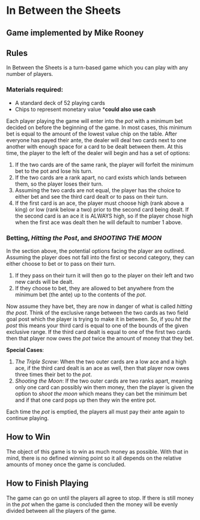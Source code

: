 # In Between the Sheets

## Game implemented by Mike Rooney

## Rules

In Between the Sheets is a turn-based game which you can play with any number of players. 

### Materials required:
- A standard deck of 52 playing cards
- Chips to represent monetary value ***could also use cash**

Each player playing the game will enter into the *pot* with a minimum bet decided on before the beginning of the game. In most cases, this minimum bet is equal to the amount of the lowest value chip on the table. After everyone has payed their ante, the dealer will deal two cards next to one another with enough space for a card to be dealt between them. At this time, the player to the left of the dealer will begin and has a set of options:
1. If the two cards are of the same rank, the player will forfeit the minimum bet to the pot and lose his turn.
2. If the two cards are a rank apart, no card exists which lands between them, so the player loses their turn.
3. Assuming the two cards are not equal, the player has the choice to either bet and see the third card dealt or to pass on their turn.
4. If the first card is an ace, the player must choose high (rank above a king) or low (rank below a two) prior to the second card being dealt. If the second card is an ace it is ALWAYS high, so if the player chose high when the first ace was dealt then he will default to number 1 above. 

### Betting, *Hitting the Post*, and ***SHOOTING THE MOON***

In the section above, the potential options facing the player are outlined. Assuming the player does not fall into the first or second category, they can either choose to bet or to pass on their turn. 

1. If they pass on their turn it will then go to the player on their left and two new cards will be dealt.
2. If they choose to bet, they are allowed to bet anywhere from the minimum bet (the ante) up to the contents of the *pot*.

Now assume they have bet, they are now in danger of what is called *hitting the post*. Think of the exclusive range between the two cards as two field goal post which the player is trying to make it in between. So, if you *hit the post* this means your third card is equal to one of the bounds of the given exclusive range. If the third card dealt is equal to one of the first two cards then that player now owes the *pot* twice the amount of money that they bet. 

**Special Cases**: 
1. *The Triple Screw*: When the two outer cards are a low ace and a high ace, if the third card dealt is an ace as well, then that player now owes three times their bet to the *pot*.
2. *Shooting the Moon*: If the two outer cards are two ranks apart, meaning only one card can possibly win them money, then the player is given the option to *shoot the moon* which means they can bet the minimum bet and if that one card pops up then they win the entire pot. 

Each time the *pot* is emptied, the players all must pay their ante again to continue playing. 

## How to Win

The object of this game is to win as much money as possible. With that in mind, there is no defined winning point so it all depends on the relative amounts of money once the game is concluded.

## How to Finish Playing

The game can go on until the players all agree to stop. If there is still money in the *pot* when the game is concluded then the money will be evenly divided between all the players of the game. 
